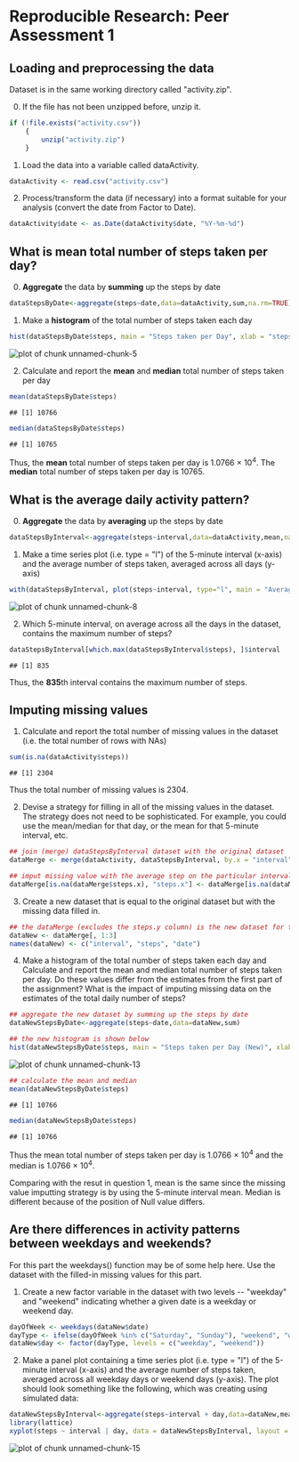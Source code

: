 # Reproducible Research: Peer Assessment 1


## Loading and preprocessing the data
Dataset is in the same working directory called "activity.zip".

0. If the file has not been unzipped before, unzip it.

```r
if (!file.exists("activity.csv"))
    {
        unzip("activity.zip")
    }
```

1. Load the data into a variable called dataActivity.

```r
dataActivity <- read.csv("activity.csv")
```

2. Process/transform the data (if necessary) into a format suitable for your analysis (convert the date from Factor to Date).

```r
dataActivity$date <- as.Date(dataActivity$date, "%Y-%m-%d")
```

## What is mean total number of steps taken per day?

0. **Aggregate** the data by **summing** up the steps by date

```r
dataStepsByDate<-aggregate(steps~date,data=dataActivity,sum,na.rm=TRUE)
```

1. Make a **histogram** of the total number of steps taken each day

```r
hist(dataStepsByDate$steps, main = "Steps taken per Day", xlab = "steps per day")
```

![plot of chunk unnamed-chunk-5](./PA1_template_files/figure-html/unnamed-chunk-5.png) 

2. Calculate and report the **mean** and **median** total number of steps taken per day

```r
mean(dataStepsByDate$steps)
```

```
## [1] 10766
```

```r
median(dataStepsByDate$steps)
```

```
## [1] 10765
```

Thus, the **mean** total number of steps taken per day is 1.0766 &times; 10<sup>4</sup>.
The **median** total number of steps taken per day is 10765.

## What is the average daily activity pattern?

0. **Aggregate** the data by **averaging** up the steps by date

```r
dataStepsByInterval<-aggregate(steps~interval,data=dataActivity,mean,na.rm=TRUE)
```

1. Make a time series plot (i.e. type = "l") of the 5-minute interval (x-axis) and the average number of steps taken, averaged across all days (y-axis)

```r
with(dataStepsByInterval, plot(steps~interval, type="l", main = "Average Daily Activity"), xlab = "5-minute Interval", ylab = "Avergae Steps")
```

![plot of chunk unnamed-chunk-8](./PA1_template_files/figure-html/unnamed-chunk-8.png) 

2. Which 5-minute interval, on average across all the days in the dataset, contains the maximum number of steps?

```r
dataStepsByInterval[which.max(dataStepsByInterval$steps), ]$interval
```

```
## [1] 835
```

Thus, the **835**th interval contains the maximum number of steps.

## Imputing missing values

1. Calculate and report the total number of missing values in the dataset (i.e. the total number of rows with NAs)

```r
sum(is.na(dataActivity$steps))
```

```
## [1] 2304
```

Thus the total number of missing values is 2304.

2. Devise a strategy for filling in all of the missing values in the dataset. The strategy does not need to be sophisticated. For example, you could use the mean/median for that day, or the mean for that 5-minute interval, etc.

```r
## join (merge) dataStepsByInterval dataset with the original dataset
dataMerge <- merge(dataActivity, dataStepsByInterval, by.x = "interval", by.y = "interval")

## imput missing value with the average step on the particular interval
dataMerge[is.na(dataMerge$steps.x), "steps.x"] <- dataMerge[is.na(dataMerge$steps.x), "steps.y"]
```

3. Create a new dataset that is equal to the original dataset but with the missing data filled in.

```r
## the dataMerge (excludes the steps.y column) is the new dataset for this question
dataNew <- dataMerge[, 1:3]
names(dataNew) <- c("interval", "steps", "date")
```

4. Make a histogram of the total number of steps taken each day and Calculate and report the mean and median total number of steps taken per day. Do these values differ from the estimates from the first part of the assignment? What is the impact of imputing missing data on the estimates of the total daily number of steps?

```r
## aggregate the new dataset by summing up the steps by date
dataNewStepsByDate<-aggregate(steps~date,data=dataNew,sum)

## the new histogram is shown below
hist(dataNewStepsByDate$steps, main = "Steps taken per Day (New)", xlab = "steps per day")
```

![plot of chunk unnamed-chunk-13](./PA1_template_files/figure-html/unnamed-chunk-13.png) 

```r
## calculate the mean and median
mean(dataNewStepsByDate$steps)
```

```
## [1] 10766
```

```r
median(dataNewStepsByDate$steps)
```

```
## [1] 10766
```

Thus the mean total number of steps taken per day is 1.0766 &times; 10<sup>4</sup> and the median is 1.0766 &times; 10<sup>4</sup>.

Comparing with the resut in question 1, mean is the same since the missing value imputting strategy is by using the 5-minute interval mean. Median is different because of the position of Null value differs.

## Are there differences in activity patterns between weekdays and weekends?
For this part the weekdays() function may be of some help here. Use the dataset with the filled-in missing values for this part.

1. Create a new factor variable in the dataset with two levels -- "weekday" and "weekend" indicating whether a given date is a weekday or weekend day.

```r
dayOfWeek <- weekdays(dataNew$date)
dayType <- ifelse(dayOfWeek %in% c("Saturday", "Sunday"), "weekend", "weekday")
dataNew$day <- factor(dayType, levels = c("weekday", "weekend"))
```

2. Make a panel plot containing a time series plot (i.e. type = "l") of the 5-minute interval (x-axis) and the average number of steps taken, averaged across all weekday days or weekend days (y-axis). The plot should look something like the following, which was creating using simulated data:

```r
dataNewStepsByInterval<-aggregate(steps~interval + day,data=dataNew,mean)
library(lattice)
xyplot(steps ~ interval | day, data = dataNewStepsByInterval, layout = c(1, 2), type="l")
```

![plot of chunk unnamed-chunk-15](./PA1_template_files/figure-html/unnamed-chunk-15.png) 
